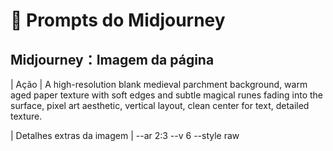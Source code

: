 # 🧠 Prompts do Midjourney

## Midjourney：Imagem da página

|   Ação   | 
A high-resolution blank medieval parchment background, warm aged paper texture with soft edges and subtle magical runes fading into the surface, pixel art aesthetic, vertical layout, clean center for text, detailed texture. 

|   Detalhes extras da imagem   | 
--ar 2:3 --v 6 --style raw